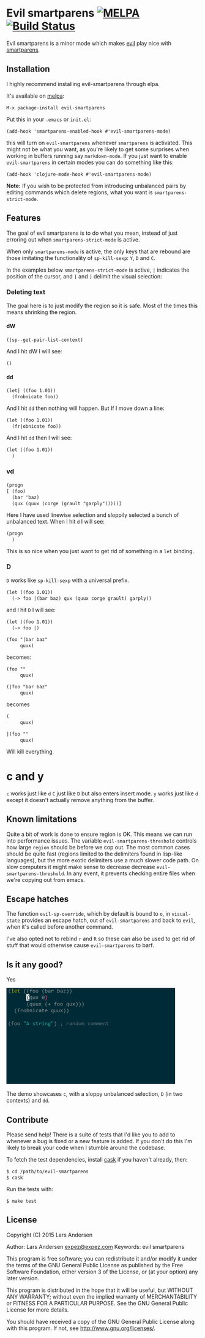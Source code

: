 # Evil smartparens  [![MELPA](http://melpa.org/packages/evil-smartparens-badge.svg)](http://melpa.org/#/evil-smartparens) [![Build Status](https://travis-ci.org/expez/evil-smartparens.svg)](https://travis-ci.org/expez/evil-smartparens)

Evil smartparens is a minor mode which makes [evil](https://gitorious.org/evil/pages/Home) play nice with [smartparens](https://github.com/Fuco1/smartparens).

## Installation

I highly recommend installing evil-smartparens through elpa.

It's available on [melpa](http://melpa.milkbox.net/):

    M-x package-install evil-smartparens

Put this in your `.emacs` or `init.el`:

```elisp
(add-hook 'smartparens-enabled-hook #'evil-smartparens-mode)
```

this will turn on `evil-smartparens` whenever `smartparens` is
activated.  This might not be what you want, as you're likely to get
some surprises when working in buffers running say `markdown-mode`.
If you just want to enable `evil-smartparens` in certain modes you can
do something like this:

```elisp
(add-hook 'clojure-mode-hook #'evil-smartparens-mode)
```

__Note:__ If you wish to be protected from introducing unbalanced pairs by
editing commands which delete regions, what you want is `smartparens-strict-mode`.

## Features

The goal of evil smartparens is to do what you mean, instead of just
erroring out when `smartparens-strict-mode` is active.

When only `smartparens-mode` is active, the only keys that are rebound
are those imitating the functionality of `sp-kill-sexp`: `Y`, `D` and
`C`.

In the examples below `smartparens-strict-mode` is active, `|`
indicates the position of the cursor, and `[` and `]` delimit the
visual selection:

### Deleting text

The goal here is to just modify the region so it is safe.  Most of the
times this means shrinking the region.

#### dW

```elisp
(|sp--get-pair-list-context)
```

And I hit dW I will see:


```elisp
()
```

#### dd

```elisp
(let| ((foo 1.01))
  (frobnicate foo))
```

And I hit `dd` then nothing will happen.  But If I move down a line:

```elisp
(let ((foo 1.01))
  (fr|obnicate foo))
```

And I hit `dd` then I will see:

```elisp
(let ((foo 1.01))
  )
```

### vd

```elisp
(progn
[ (foo)
  (bar 'baz)
  (qux (quux (corge (grault "garply")))))]
```

Here I have used linewise selection and sloppily selected a bunch of unbalanced text.  When I hit `d` I will see:

```elisp
(progn
  )
```

This is so nice when you just want to get rid of something in a `let` binding.


### D

`D` works like `sp-kill-sexp` with a universal prefix.

```elisp
(let ((foo 1.01))
  (-> foo |(bar baz) qux (quux corge grault) garply))
```

and I hit `D` I will see:


```elisp
(let ((foo 1.01))
  (-> foo |)
```


```elisp
(foo "|bar baz"
     quux)

```

becomes:


```elisp
(foo ""
     quux)
```

```elisp
(|foo "bar baz"
     quux)
```

becomes


```elisp
(
     quux)
```


```elisp
|(foo ""
     quux)
```

Will kill everything.

# c and y

`c` works just like `d`  `C` just like `D` but also enters insert mode. `y` works just like `d` except it doesn't actually remove anything from the buffer.

## Known limitations

Quite a bit of work is done to ensure region is OK.  This means we can run into performance issues.  The variable `evil-smartparens-threshold` controls how large `region` should be before we cop out.  The most common cases should be quite fast (regions limited to the delimiters found in lisp-like languages), but the more exotic delimiters use a much slower code path.  On slow computers it might make sense to decrease decrease `evil-smartparens-threshold`.  In any event, it prevents checking entire files when we're copying out from emacs.

## Escape hatches

The function `evil-sp-override`, which by default is bound to `o`, in `visual-state` provides an escape hatch, out of `evil-smartparens` and back to `evil`, when it's called before another command.

I've also opted not to rebind `r` and `R` so these can also be used to get rid of stuff that would otherwise cause `evil-smartparens` to barf.

## Is it any good?

Yes

![demo.gif](evil-smartparens-demo.gif)

The demo showcases `c`, with a sloppy unbalanced selection, `D` (in two contexts) and `dd`.

## Contribute

Please send help!  There is a suite of tests that I'd like you to add to whenever a bug is fixed or a new feature is added.  If you don't do this I'm likely to break your code when I stumble around the codebase.

To fetch the test dependencies, install [cask](https://github.com/rejeep/cask.el) if you haven't already, then:

    $ cd /path/to/evil-smartparens
    $ cask

Run the tests with:

    $ make test

## License

Copyright (C) 2015 Lars Andersen

Author: Lars Andersen <expez@expez.com>
Keywords: evil smartparens

This program is free software; you can redistribute it and/or modify
it under the terms of the GNU General Public License as published by
the Free Software Foundation, either version 3 of the License, or
(at your option) any later version.

This program is distributed in the hope that it will be useful,
but WITHOUT ANY WARRANTY; without even the implied warranty of
MERCHANTABILITY or FITNESS FOR A PARTICULAR PURPOSE.  See the
GNU General Public License for more details.

You should have received a copy of the GNU General Public License
along with this program.  If not, see <http://www.gnu.org/licenses/>.
